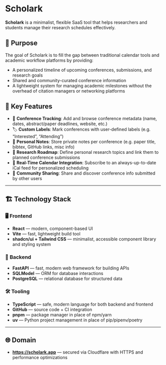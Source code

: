 # Scholark

**Scholark** is a minimalist, flexible SaaS tool that helps researchers and students manage their research schedules effectively.

## 🎯 Purpose

The goal of Scholark is to fill the gap between traditional calendar tools and academic workflow platforms by providing:

- A personalized timeline of upcoming conferences, submissions, and research goals
- Shared and community-curated conference information
- A lightweight system for managing academic milestones without the overhead of citation managers or networking platforms

## 🧰 Key Features

- 📅 **Conference Tracking**: Add and browse conference metadata (name, dates, abstract/paper deadlines, website, etc.)
- 🏷️ **Custom Labels**: Mark conferences with user-defined labels (e.g. “Interested”, “Attending”)
- 🧠 **Personal Notes**: Store private notes per conference (e.g. paper title, bibtex, GitHub links, misc info)
- 🧭 **Research Roadmap**: Define personal research topics and link them to planned conference submissions
- 🔁 **Real-Time Calendar Integration**: Subscribe to an always-up-to-date iCal feed for personalized scheduling
- 👥 **Community Sharing**: Share and discover conference info submitted by other users

---

## 🏗️ Technology Stack

### 🖥️ **Frontend**

- **React** — modern, component-based UI
- **Vite** — fast, lightweight build tool
- **shadcn/ui + Tailwind CSS** — minimalist, accessible component library and styling system

### 🧠 **Backend**

- **FastAPI** — fast, modern web framework for building APIs
- **SQLModel** — ORM for database interactions
- **PostgreSQL** — relational database for structured data

### 🛠️ **Tooling**

- **TypeScript** — safe, modern language for both backend and frontend
- **GitHub** — source code + CI integration
- **pnpm** — package manager in place of npm/yarn
- **uv** — Python project management in place of pip/pipenv/poetry

---

## 🌐 Domain

- **<https://scholark.app>** — secured via Cloudflare with HTTPS and performance optimizations
